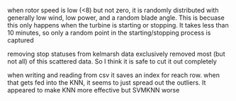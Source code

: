 when rotor speed is low (<8) but not zero, it is randomly distributed with generally low wind, low power, and a random blade angle. This is becuase this only happens when the turbine is starting or stopping. It takes less than 10 minutes, so only a random point in the starting/stopping process is captured

removing stop statuses from kelmarsh data exclusively removed most (but not all) of this scattered data. So I think it is safe to cut it out completely

when writing and reading from csv it saves an index for reach row. when that gets fed into the KNN, it seems to just spread out the outliers. It appeared to make KNN more effective but SVMKNN worse